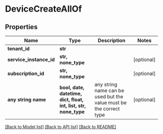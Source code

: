 # DeviceCreateAllOf


## Properties
Name | Type | Description | Notes
------------ | ------------- | ------------- | -------------
**tenant_id** | **str** |  | 
**service_instance_id** | **str, none_type** |  | [optional] 
**subscription_id** | **str, none_type** |  | [optional] 
**any string name** | **bool, date, datetime, dict, float, int, list, str, none_type** | any string name can be used but the value must be the correct type | [optional]

[[Back to Model list]](../README.md#documentation-for-models) [[Back to API list]](../README.md#documentation-for-api-endpoints) [[Back to README]](../README.md)


